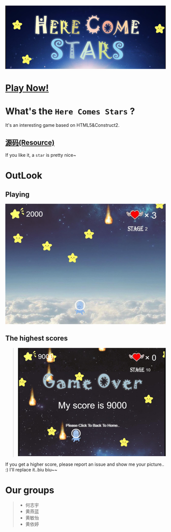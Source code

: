 ![title](./imgs/title.jpg)

# [Play Now!](https://heskeybaozi.github.io/Here-Comes-Stars/)

# What's the `Here Comes Stars` ?

It's an interesting game based on HTML5&Construct2.

## [源码(Resource)](https://github.com/HeskeyBaozi/Here-Comes-Stars/tree/gh-pages)
If you like it, a `star` is pretty nice~

# OutLook

## Playing

![first](./imgs/first.jpg)

## The highest scores
> ![highest](./imgs/222.jpg)

If you get a higher score, please report an issue and show me your picture.. :)
I'll replace it..biu biu~~

# Our groups
> - 何志宇
> - 黄燕蓝
> - 黄敏怡
> - 黄依婷


